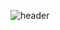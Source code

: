 ![header](https://capsule-render.vercel.app/api?type=cylinder&color=auto&height=50&section=header&text=newnyeong_%20&fontSize=20)
